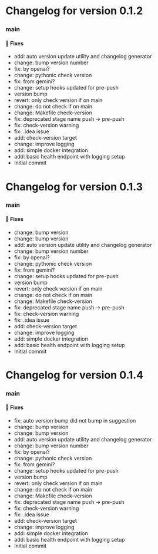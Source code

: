 # Changelog for version 0.1.2

### main
#### 🐛 Fixes
- add: auto version update utility and changelog generator
- change: bump version number
- fix: by openai?
- change: pythonic check version
- fix: from gemini?
- change: setup hooks updated for pre-push
- version bump
- revert: only check version if on main
- change: do not check if on main
- change: Makefile check-version
- fix: deprecated stage name push -> pre-push
- fix: check-version warning
- fix: .idea issue
- add: check-version target
- change: improve logging
- add: simple docker integration
- add: basic health endpoint with logging setup
- Initial commit

# Changelog for version 0.1.3

### main
#### 🐛 Fixes
- change: bump version
- change: bump version
- add: auto version update utility and changelog generator
- change: bump version number
- fix: by openai?
- change: pythonic check version
- fix: from gemini?
- change: setup hooks updated for pre-push
- version bump
- revert: only check version if on main
- change: do not check if on main
- change: Makefile check-version
- fix: deprecated stage name push -> pre-push
- fix: check-version warning
- fix: .idea issue
- add: check-version target
- change: improve logging
- add: simple docker integration
- add: basic health endpoint with logging setup
- Initial commit
# Changelog for version 0.1.4

### main
#### 🐛 Fixes
- fix: auto version bump did not bump in suggestion
- change: bump version
- change: bump version
- add: auto version update utility and changelog generator
- change: bump version number
- fix: by openai?
- change: pythonic check version
- fix: from gemini?
- change: setup hooks updated for pre-push
- version bump
- revert: only check version if on main
- change: do not check if on main
- change: Makefile check-version
- fix: deprecated stage name push -> pre-push
- fix: check-version warning
- fix: .idea issue
- add: check-version target
- change: improve logging
- add: simple docker integration
- add: basic health endpoint with logging setup
- Initial commit

